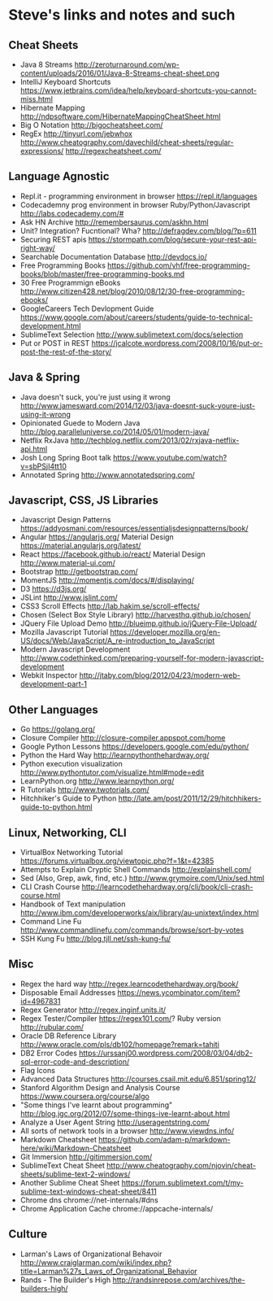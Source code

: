 # Steve's links and notes and such

## Cheat Sheets

* Java 8 Streams http://zeroturnaround.com/wp-content/uploads/2016/01/Java-8-Streams-cheat-sheet.png
* IntelliJ Keyboard Shortcuts https://www.jetbrains.com/idea/help/keyboard-shortcuts-you-cannot-miss.html
* Hibernate Mapping http://ndpsoftware.com/HibernateMappingCheatSheet.html
* Big O Notation http://bigocheatsheet.com/
* RegEx http://tinyurl.com/jebwhox http://www.cheatography.com/davechild/cheat-sheets/regular-expressions/ http://regexcheatsheet.com/

## Language Agnostic

* Repl.it - programming environment in browser https://repl.it/languages
* Codecademny prog environment in browser Ruby/Python/Javascript http://labs.codecademy.com/#
* Ask HN Archive http://remembersaurus.com/askhn.html
* Unit? Integration? Fucntional? Wha? http://defragdev.com/blog/?p=611
* Securing REST apis https://stormpath.com/blog/secure-your-rest-api-right-way/
* Searchable Documentation Database http://devdocs.io/
* Free Programming Books https://github.com/vhf/free-programming-books/blob/master/free-programming-books.md
* 30 Free Programmign eBooks http://www.citizen428.net/blog/2010/08/12/30-free-programming-ebooks/
* GoogleCareers Tech Devlopment Guide https://www.google.com/about/careers/students/guide-to-technical-development.html
* SublimeText Selection http://www.sublimetext.com/docs/selection
* Put or POST in REST https://jcalcote.wordpress.com/2008/10/16/put-or-post-the-rest-of-the-story/

## Java & Spring

* Java doesn't suck, you're just using it wrong http://www.jamesward.com/2014/12/03/java-doesnt-suck-youre-just-using-it-wrong
* Opinionated Guede to Modern Java http://blog.paralleluniverse.co/2014/05/01/modern-java/
* Netflix RxJava http://techblog.netflix.com/2013/02/rxjava-netflix-api.html
* Josh Long Spring Boot talk https://www.youtube.com/watch?v=sbPSjI4tt10
* Annotated Spring http://www.annotatedspring.com/

## Javascript, CSS, JS Libraries

* Javascript Design Patterns https://addyosmani.com/resources/essentialjsdesignpatterns/book/
* Angular https://angularjs.org/ Material Design https://material.angularjs.org/latest/
* React https://facebook.github.io/react/ Material Design http://www.material-ui.com/
* Bootstrap http://getbootstrap.com/
* MomentJS http://momentjs.com/docs/#/displaying/
* D3 https://d3js.org/
* JSLint http://www.jslint.com/
* CSS3 Scroll Effects http://lab.hakim.se/scroll-effects/
* Chosen (Select Box Style Library) http://harvesthq.github.io/chosen/
* JQuery File Upload Demo http://blueimp.github.io/jQuery-File-Upload/
* Mozilla Javascript Tutorial https://developer.mozilla.org/en-US/docs/Web/JavaScript/A_re-introduction_to_JavaScript
* Modern Javascript Development http://www.codethinked.com/preparing-yourself-for-modern-javascript-development
* Webkit Inspector http://jtaby.com/blog/2012/04/23/modern-web-development-part-1

## Other Languages

* Go https://golang.org/
* Closure Compiler http://closure-compiler.appspot.com/home
* Google Python Lessons https://developers.google.com/edu/python/
* Python the Hard Way http://learnpythonthehardway.org/
* Python execution visualization http://www.pythontutor.com/visualize.html#mode=edit
* LearnPython.org http://www.learnpython.org/
* R Tutorials http://www.twotorials.com/
* Hitchhiker's Guide to Python http://late.am/post/2011/12/29/hitchhikers-guide-to-python.html

## Linux, Networking, CLI

* VirtualBox Networking Tutorial https://forums.virtualbox.org/viewtopic.php?f=1&t=42385
* Attempts to Explain Cryptic Shell Commands http://explainshell.com/
* Sed (Also, Grep, awk, find, etc.) http://www.grymoire.com/Unix/sed.html
* CLI Crash Course http://learncodethehardway.org/cli/book/cli-crash-course.html
* Handbook of Text manipulation http://www.ibm.com/developerworks/aix/library/au-unixtext/index.html
* Command Line Fu http://www.commandlinefu.com/commands/browse/sort-by-votes
* SSH Kung Fu http://blog.tjll.net/ssh-kung-fu/

## Misc

* Regex the hard way http://regex.learncodethehardway.org/book/
* Disposable Email Addresses https://news.ycombinator.com/item?id=4967831
* Regex Generator http://regex.inginf.units.it/
* Regex Tester/Compiler https://regex101.com/? Ruby version http://rubular.com/
* Oracle DB Reference Library http://www.oracle.com/pls/db102/homepage?remark=tahiti
* DB2 Error Codes https://urssanj00.wordpress.com/2008/03/04/db2-sql-error-code-and-description/
* Flag Icons
* Advanced Data Structures http://courses.csail.mit.edu/6.851/spring12/
* Stanford Algorithm Design and Analysis Course https://www.coursera.org/course/algo
* "Some things I've learnt about programming" http://blog.jgc.org/2012/07/some-things-ive-learnt-about.html
* Analyze a User Agent String http://useragentstring.com/
* All sorts of network tools in a browser http://www.viewdns.info/
* Markdown Cheatsheet https://github.com/adam-p/markdown-here/wiki/Markdown-Cheatsheet
* Git Immersion http://gitimmersion.com/
* SublimeText Cheat Sheet http://www.cheatography.com/njovin/cheat-sheets/sublime-text-2-windows/
* Another Sublime Cheat Sheet https://forum.sublimetext.com/t/my-sublime-text-windows-cheat-sheet/8411
* Chrome dns chrome://net-internals/#dns
* Chrome Application Cache chrome://appcache-internals/

## Culture

* Larman's Laws of Organizational Behavoir http://www.craiglarman.com/wiki/index.php?title=Larman%27s_Laws_of_Organizational_Behavior
* Rands - The Builder's High http://randsinrepose.com/archives/the-builders-high/
